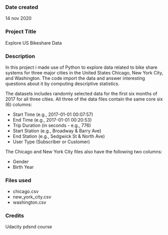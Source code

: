 ### Date created
14 nov 2020

### Project Title
Explore US Bikeshare Data

### Description
In this project i made use of Python to explore data related to bike share systems for three major cities in the United States Chicago, New York City, and Washington. The code import the data and answer interesting questions about it by computing descriptive statistics.

The datasets includes randomly selected data for the first six months of 2017 for all three cities. All three of the data files contain the same core six (6) columns:

* Start Time (e.g., 2017-01-01 00:07:57)
* End Time (e.g., 2017-01-01 00:20:53)
* Trip Duration (in seconds - e.g., 776)
* Start Station (e.g., Broadway & Barry Ave)
* End Station (e.g., Sedgwick St & North Ave)
* User Type (Subscriber or Customer)

The Chicago and New York City files also have the following two columns:

* Gender
* Birth Year

### Files used
* chicago.csv
* new_york_city.csv
* washington.csv

### Credits
Udacity pdsnd course
